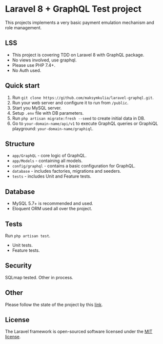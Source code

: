 # Laravel 8 + GraphQL Test project
This projects implements a very basic payment emulation mechanism and role management. 

## LSS
- This project is covering TDD on Laravel 8 with GraphQL package.
- No views involved, use graphql.
- Please use PHP 7.4+.
- No Auth used.

## Quick start
1. Run ``git clone https://github.com/maksymkulia/laravel-graphql.git``.
2. Run your web server and configure it to run from ``/public``.
3. Start you MySQL server.
4. Setup ``.env`` file with DB parameters.
5. Run ``php artisan migrate:fresh --seed`` to create initial data in DB.
6. Go to ``your-domain-name/api/v1`` to execute GraphQL queries or GraphiQL playground: ``your-domain-name/graphiql``.

## Structure
- ``app/GraphQL`` - core logic of GraphQL.
- ``app/Models`` - containing all models.
- ``config/graphql`` - contains a basic configuration for GraphQL.
- ``database`` - includes factories, migrations and seeders.
- ``tests`` - includes Unit and Feature tests.

## Database
- MySQL 5.7+ is recommended and used.
- Eloquent ORM used all over the project.

## Tests
Run ``php artisan test``.
- Unit tests.
- Feature tests.

## Security
SQLmap tested. Other in process.

## Other
Please follow the state of the project by this [link](https://github.com/maksymkulia/laravel-graphql/projects/1).

## License

The Laravel framework is open-sourced software licensed under the [MIT license](https://opensource.org/licenses/MIT).
